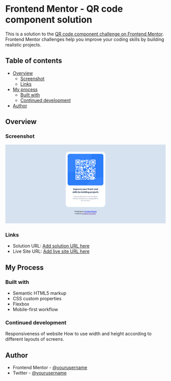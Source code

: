 # Frontend Mentor - QR code component solution

This is a solution to the [QR code component challenge on Frontend Mentor](https://www.frontendmentor.io/challenges/qr-code-component-iux_sIO_H). Frontend Mentor challenges help you improve your coding skills by building realistic projects. 

## Table of contents

- [Overview](#overview)
  - [Screenshot](#screenshot)
  - [Links](#links)
- [My process](#my-process)
  - [Built with](#built-with)
  - [Continued development](#continued-development)
- [Author](#author)

## Overview

### Screenshot

![](./screenshot.jpg)


### Links

- Solution URL: [Add solution URL here](https://your-solution-url.com)
- Live Site URL: [Add live site URL here](https://your-live-site-url.com)


## My Process
### Built with

- Semantic HTML5 markup
- CSS custom properties
- Flexbox
- Mobile-first workflow

### Continued development

Responsiveness of website
How to use width and height according to different layouts of screens.
## Author

- Frontend Mentor - [@yourusername](https://www.frontendmentor.io/profile/shubhsaur)
- Twitter - [@yourusername](https://www.twitter.com/shubhsaur)


